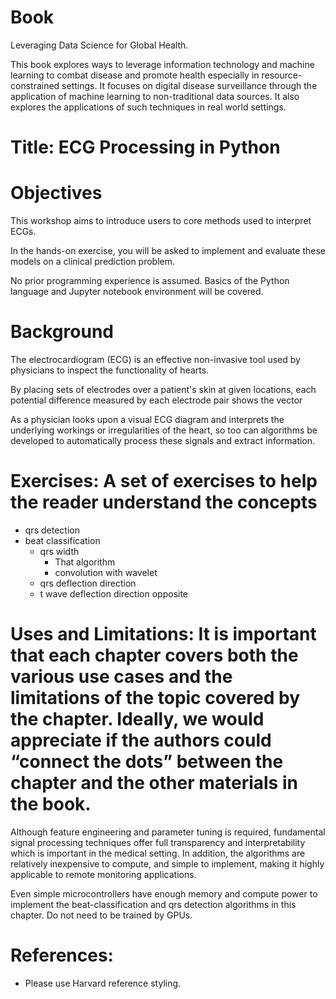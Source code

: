 # Book

Leveraging Data Science for Global Health.

This book explores ways to leverage information technology and machine learning to combat disease and promote health especially in resource-constrained settings. It focuses on digital disease surveillance through the application of machine learning to non-traditional data sources. It also explores the applications of such techniques in real world settings.


# Title: ECG Processing in Python

# Objectives

This workshop aims to introduce users to core methods used to interpret ECGs.


In the hands-on exercise, you will be asked to implement and evaluate these models on a clinical prediction problem.


No prior programming experience is assumed. Basics of the Python language and Jupyter notebook environment will be covered.


# Background

The electrocardiogram (ECG) is an effective non-invasive tool used by physicians to inspect the functionality of hearts.



By placing sets of electrodes over a patient's skin at given locations, each potential difference measured by each electrode pair shows the vector



As a physician looks upon a visual ECG diagram and interprets the underlying workings or irregularities of the heart, so too can algorithms be developed to automatically process these signals and extract information.






# Exercises: A set of exercises to help the reader understand the concepts


- qrs detection
- beat classification
  - qrs width
    - That algorithm
    - convolution with wavelet
  - qrs deflection direction
  - t wave deflection direction opposite




# Uses and Limitations: It is important that each chapter covers both the various use cases and the limitations of the topic covered by the chapter. Ideally, we would appreciate if the authors could “connect the dots” between the chapter and the other materials in the book.


Although feature engineering and parameter tuning is required, fundamental signal processing techniques offer full transparency and interpretability which is important in the medical setting. In addition, the algorithms are relatively inexpensive to compute, and simple to implement, making it highly applicable to remote monitoring applications.

Even simple microcontrollers have enough memory and compute power to implement the beat-classification and qrs detection algorithms in this chapter. Do not need to be trained by GPUs.






# References:

- Please use Harvard reference styling.


